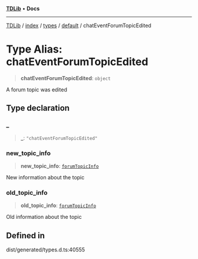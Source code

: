 [**TDLib**](../../../../../../README.md) • **Docs**

***

[TDLib](../../../../../../modules.md) / [index](../../../../../README.md) / [types](../../../README.md) / [default](../README.md) / chatEventForumTopicEdited

# Type Alias: chatEventForumTopicEdited

> **chatEventForumTopicEdited**: `object`

A forum topic was edited

## Type declaration

### \_

> **\_**: `"chatEventForumTopicEdited"`

### new\_topic\_info

> **new\_topic\_info**: [`forumTopicInfo`](forumTopicInfo-1.md)

New information about the topic

### old\_topic\_info

> **old\_topic\_info**: [`forumTopicInfo`](forumTopicInfo-1.md)

Old information about the topic

## Defined in

dist/generated/types.d.ts:40555
